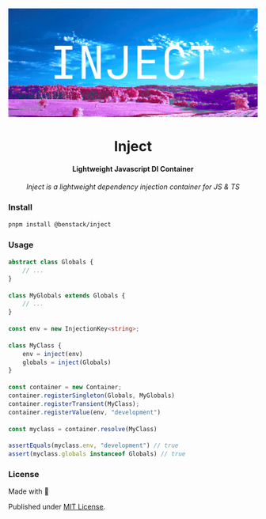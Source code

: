 <div align="center">
<br />

![Inject](/.github/banner.jpg)

<h1>Inject</h3>

#### Lightweight Javascript DI Container

*Inject is a lightweight dependency injection container for JS & TS*

</div>

### Install

```bash
pnpm install @benstack/inject
```

### Usage

```ts
abstract class Globals {
	// ...
}

class MyGlobals extends Globals {
	// ...
}

const env = new InjectionKey<string>;

class MyClass {
	env = inject(env)
	globals = inject(Globals)
}

const container = new Container;
container.registerSingleton(Globals, MyGlobals)
container.registerTransient(MyClass);
container.registerValue(env, "development")

const myclass = container.resolve(MyClass)

assertEquals(myclass.env, "development") // true
assert(myclass.globals instanceof Globals) // true
```

### License

Made with 💛

Published under [MIT License](./LICENSE).